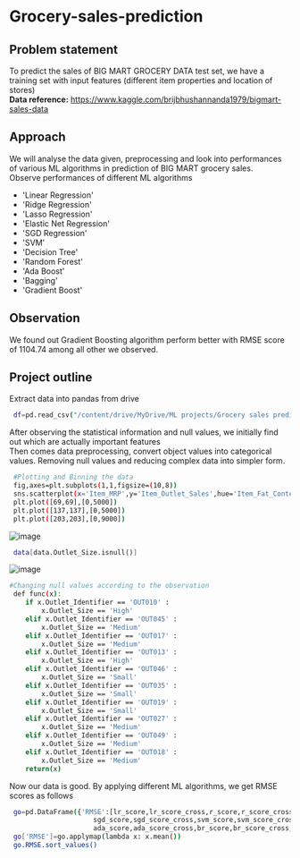 # Grocery-sales-prediction
## Problem statement
To predict the sales of BIG MART GROCERY DATA test set, we have a training set with input features (different item properties and location of stores)\
**Data reference:** https://www.kaggle.com/brijbhushannanda1979/bigmart-sales-data 
## Approach
We will analyse the data given, preprocessing and look into performances of various ML algorithms in prediction of BIG MART grocery sales.\
Observe performances of different ML algorithms 
- 'Linear Regression'
- 'Ridge Regression'
- 'Lasso Regression'
- 'Elastic Net Regression'
- 'SGD Regression'
- 'SVM'
- 'Decision Tree'
- 'Random Forest'
- 'Ada Boost'
- 'Bagging'
- 'Gradient Boost'
## Observation
We found out Gradient Boosting algorithm perform better with RMSE score of 1104.74 among all other we observed. 

## Project outline
Extract data into pandas from drive 

```bash
 df=pd.read_csv("/content/drive/MyDrive/ML projects/Grocery sales prediction/Train.csv")
```

After observing the statistical information and null values, we initially find out which are actually important features\
Then comes data preprocessing, convert object values into categorical values. Removing null values and reducing complex data into simpler form. 

```bash
 #Plotting and Binning the data
 fig,axes=plt.subplots(1,1,figsize=(10,8))
 sns.scatterplot(x='Item_MRP',y='Item_Outlet_Sales',hue='Item_Fat_Content',size='Item_Weight',data=df)
 plt.plot([69,69],[0,5000])
 plt.plot([137,137],[0,5000])
 plt.plot([203,203],[0,9000])
```
![image](https://user-images.githubusercontent.com/65950195/151908744-d29484ad-0e49-4fba-abd3-7fda77b0f429.png)

```bash
 data[data.Outlet_Size.isnull()]
```
![image](https://user-images.githubusercontent.com/65950195/151909067-ca815b7c-ac01-4d28-9f3d-e1c9a8a49c31.png)

```bash
#Changing null values according to the observation
 def func(x):
    if x.Outlet_Identifier == 'OUT010' :
        x.Outlet_Size == 'High'
    elif x.Outlet_Identifier == 'OUT045' :
        x.Outlet_Size == 'Medium'
    elif x.Outlet_Identifier == 'OUT017' :
        x.Outlet_Size == 'Medium'
    elif x.Outlet_Identifier == 'OUT013' :
        x.Outlet_Size == 'High'
    elif x.Outlet_Identifier == 'OUT046' :
        x.Outlet_Size == 'Small'
    elif x.Outlet_Identifier == 'OUT035' :
        x.Outlet_Size == 'Small'
    elif x.Outlet_Identifier == 'OUT019' :
        x.Outlet_Size == 'Small'
    elif x.Outlet_Identifier == 'OUT027' :
        x.Outlet_Size == 'Medium'
    elif x.Outlet_Identifier == 'OUT049' :
        x.Outlet_Size == 'Medium'
    elif x.Outlet_Identifier == 'OUT018' :
        x.Outlet_Size == 'Medium'
    return(x)
```
Now our data is good. By applying different ML algorithms, we get RMSE scores as follows

```bash
 go=pd.DataFrame({'RMSE':[lr_score,lr_score_cross,r_score,r_score_cross,l_score,l_score_cross,en_score,en_score_cross,
                     sgd_score,sgd_score_cross,svm_score,svm_score_cross,dtr_score,dtr_score_cross,rf_score,rf_score_cross,
                     ada_score,ada_score_cross,br_score,br_score_cross,gb_score,gb_score_cross]},index=name)
 go['RMSE']=go.applymap(lambda x: x.mean())
 go.RMSE.sort_values()
```
